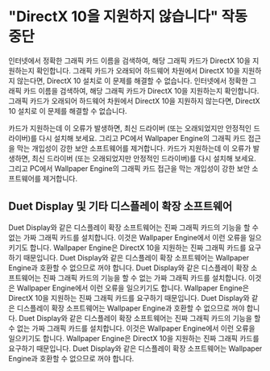 # "DirectX 10을 지원하지 않습니다" 작동 중단
인터넷에서 정확한 그래픽 카드 이름을 검색하여, 해당 그래픽 카드가 DirectX 10을 지원하는지 확인합니다. 그래픽 카드가 오래되어 하드웨어 차원에서 DirectX 10을 지원하지 않는다면, DirectX 10 설치로 이 문제를 해결할 수 없습니다. 인터넷에서 정확한 그래픽 카드 이름을 검색하여, 해당 그래픽 카드가 DirectX 10을 지원하는지 확인합니다. 그래픽 카드가 오래되어 하드웨어 차원에서 DirectX 10을 지원하지 않는다면, DirectX 10 설치로 이 문제를 해결할 수 없습니다.

카드가 지원하는데 이 오류가 발생하면, 최신 드라이버 (또는 오래되었지만 안정적인 드라이버)를 다시 설치해 보세요. 그리고 PC에서 Wallpaper Engine의 그래픽 카드 접근을 막는 개입성이 강한 보안 소프트웨어를 제거합니다. 카드가 지원하는데 이 오류가 발생하면, 최신 드라이버 (또는 오래되었지만 안정적인 드라이버)를 다시 설치해 보세요. 그리고 PC에서 Wallpaper Engine의 그래픽 카드 접근을 막는 개입성이 강한 보안 소프트웨어를 제거합니다.

## Duet Display 및 기타 디스플레이 확장 소프트웨어
Duet Display와 같은 디스플레이 확장 소프트웨어는 진짜 그래픽 카드의 기능을 할 수 없는 가짜 그래픽 카드를 설치합니다. 이것은 Wallpaper Engine에서 이런 오류을 일으키기도 합니다. Wallpaper Engine은 DirectX 10을 지원하는 진짜 그래픽 카드를 요구하기 때문입니다. Duet Display와 같은 디스플레이 확장 소프트웨어는 Wallpaper Engine과 호환할 수 없으므로 꺼야 합니다. Duet Display와 같은 디스플레이 확장 소프트웨어는 진짜 그래픽 카드의 기능을 할 수 없는 가짜 그래픽 카드를 설치합니다. 이것은 Wallpaper Engine에서 이런 오류을 일으키기도 합니다. Wallpaper Engine은 DirectX 10을 지원하는 진짜 그래픽 카드를 요구하기 때문입니다. Duet Display와 같은 디스플레이 확장 소프트웨어는 Wallpaper Engine과 호환할 수 없으므로 꺼야 합니다. Duet Display와 같은 디스플레이 확장 소프트웨어는 진짜 그래픽 카드의 기능을 할 수 없는 가짜 그래픽 카드를 설치합니다. 이것은 Wallpaper Engine에서 이런 오류을 일으키기도 합니다. Wallpaper Engine은 DirectX 10을 지원하는 진짜 그래픽 카드를 요구하기 때문입니다. Duet Display와 같은 디스플레이 확장 소프트웨어는 Wallpaper Engine과 호환할 수 없으므로 꺼야 합니다.

